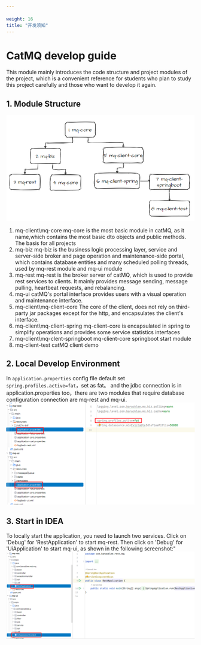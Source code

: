 ```yaml
---

weight: 16
title: "开发须知"
---
```



# CatMQ develop guide
This module mainly introduces the code structure and project modules of the project, which is a convenient reference 
for students who plan to study this project carefully and those who want to develop it again.

## 1. Module Structure
![img.png](img.png)

1. mq-client\mq-core
   mq-core is the most basic module in catMQ, as it name,which contains the most basic dto objects and public methods. The basis for all projects
2. mq-biz
   mq-biz is the business logic processing layer, service and server-side broker and page operation and maintenance-side portal, which contains database entities and many scheduled polling threads, used by mq-rest module and mq-ui module
3. mq-rest
   mq-rest is the broker server of catMQ, which is used to provide rest services to clients. It mainly provides message sending, message pulling, heartbeat requests, and rebalancing.
4. mq-ui
   catMQ's portal interface provides users with a visual operation and maintenance interface.
5. mq-client\mq-client-core
   The core of the client, does not rely on third-party jar packages except for the http, and encapsulates the client's interface.
6. mq-client\mq-client-spring
   mq-client-core is encapsulated in spring to simplify operations and provides some service statistics interfaces
7. mq-client\mq-clent-springboot
   mq-client-core springboot start module
8. mq-client-test
   catMQ client demo

## 2.  Local Develop Environment
In `application.properties` config file default set `spring.profiles.active=fat`，set as fat。
and the jdbc connection is in application.properties too，there are two modules that require database configuration
connection are mq-rest and mq-ui.
![img_1.png](img_1.png)

## 3. Start in IDEA
To locally start the application, you need to launch two services. Click on 'Debug' for 'RestApplication' to start 
mq-rest. Then click on 'Debug' for 'UiApplication' to start mq-ui, as shown in the following screenshot:"
![img_2.png](img_2.png)




